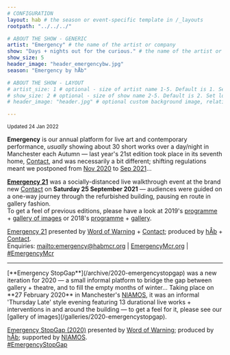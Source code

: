 ```yaml
---
# CONFIGURATION
layout: hab # the season or event-specific template in /_layouts
rootpath: "../../../"

# ABOUT THE SHOW - GENERIC
artist: "Emergency" # the name of the artist or company
show: "Days + nights out for the curious." # the name of the artist or company
show_size: 5
header_image: "header_emergencybw.jpg"   
season: "Emergency by hÅb" 

# ABOUT THE SHOW - LAYOUT
# artist_size: 1 # optional - size of artist name 1-5. Default is 1. Set longer names to lower values
# show_size: 2 # optional - size of show name 2-5. Default is 2. Set longer names to lower values
# header_image: "header.jpg" # optional custom background image, relative to current page

---
```

<small>Updated 24 Jan 2022</small>        
        
**Emergency** is our annual platform for live art and contemporary performance, *usually* showing about 30 short works over a day/night in Manchester each Autumn — last year's 21st edition took place in its seventh home, <a href="http://contactmcr.com" target="_blank">Contact</a>, and was necessarily a bit different; shifting regulations meant we postponed from [Nov 2020](/archive/2020-emergency) to [Sep 2021](/archive/2021-emergency)…              
        
**[Emergency 21](/archive/2021-emergency)** was a socially-distanced live walkthrough event at the brand new <a href="http://contactmcr.com" target="_blank">Contact</a> on **Saturday 25 September 2021** — audiences were guided on a one-way journey through the refurbished building, pausing en route in gallery fashion.<br>To get a feel of previous editions, please have a look at 2019's [programme](/archive/2019-emergency) + [gallery of images](/galleries/2019-emergency) or 2018's [programme](/archive/2018-emergency) + [gallery](/galleries/2018-emergency).         
        
[Emergency 21](/archive/2021-emergency) presented by [Word of Warning](/) + <a href="http://contactmcr.com" target="_blank">Contact</a>; produced by [hÅb](/hab) + <a href="http://contactmcr.com" target="_blank">Contact</a>.         
Enquiries: <mailto:emergency@habmcr.org> | <a href="http://emergencymcr.org" target="_blank">EmergencyMcr.org</a> | <a href="http://twitter.com/hashtag/EmergencyMcr" target="_blank">#EmergencyMcr</a>

<hr>         
[**Emergency StopGap**](/archive/2020-emergencystopgap) was a new iteration for 2020 — a small informal platform to bridge the gap between gallery + theatre, and to fill the empty months of winter… Taking place on **27 February 2020** in Manchester's <a href="http://www.niamos.space" target="_blank">NIAMOS</a>, it was an informal 'Thursday Late' style evening featuring 13 durational live works + interventions in and around the building — to get a feel for it, please see our [gallery of images](/galleries/2020-emergencystopgap).        
       
[Emergency StopGap (2020)](/archive/2020-emergencystopgap) presented by [Word of Warning](/); produced by [hÅb](/hab); supported by <a href="http://www.niamos.space" target="_blank">NIAMOS</a>.        
<a href="http://twitter.com/hashtag/EmergencyStopGap" target="_blank">#EmergencyStopGap</a>
